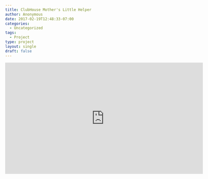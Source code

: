 ```yaml
---
title: ClubHouse Mother's Little Helper
author: Anonymous
date: 2017-02-19T12:48:33-07:00
categories:
  - Uncategorized
tags:
  - Project
type: project
layout: single
draft: false
---
```


<iframe src="https://player.vimeo.com/video/31982250" width="640" height="360" frameborder="0" webkitallowfullscreen mozallowfullscreen allowfullscreen></iframe>
